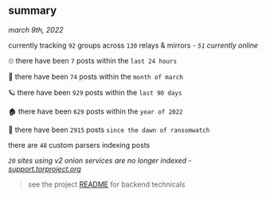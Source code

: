 
## summary
_march 9th, 2022_

currently tracking `92` groups across `130` relays & mirrors - _`51` currently online_

⏲ there have been `7` posts within the `last 24 hours`

🦈 there have been `74` posts within the `month of march`

🪐 there have been `929` posts within the `last 90 days`

🏚 there have been `629` posts within the `year of 2022`

🦕 there have been `2915` posts `since the dawn of ransomwatch`

there are `48` custom parsers indexing posts

_`20` sites using v2 onion services are no longer indexed - [support.torproject.org](https://support.torproject.org/onionservices/v2-deprecation/)_

> see the project [README](https://github.com/thetanz/ransomwatch#ransomwatch--) for backend technicals
